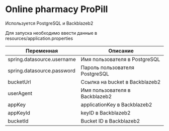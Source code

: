 # Online pharmacy ProPill

Используется PostgreSQL и Backblazeb2

Для запуска необходимо ввести данные в resources/application.properties

| Переменная                 | Описание                       |
|----------------------------|--------------------------------|
| spring.datasource.username | Имя пользователя в PostgreSQL  | 
| spring.datasource.password | Пароль пользователя PostgreSQL |
| bucketUrl                  | Ссылка на bucket в Backblazeb2 |
| userAgent                  | Имя пользователя в Backblazeb2 |
| appKey                     | applicationKey в Backblazeb2   |
| appKeyId                   | keyID в Backblazeb2            |
| bucketId                   | Bucket ID в Backblazeb2        |
